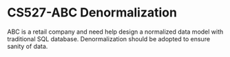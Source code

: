 # CS527-ABC Denormalization 
ABC is a retail company and need help design a normalized data model with traditional SQL database. Denormalization should be adopted to ensure sanity of data.
